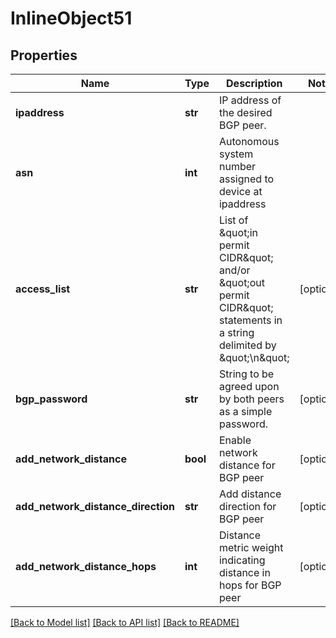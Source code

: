 # InlineObject51

## Properties
Name | Type | Description | Notes
------------ | ------------- | ------------- | -------------
**ipaddress** | **str** | IP address of the desired BGP peer. | 
**asn** | **int** | Autonomous system number assigned to device at ipaddress | 
**access_list** | **str** | List of \&quot;in permit CIDR\&quot; and/or \&quot;out permit CIDR\&quot; statements in a string delimited by \&quot;\\n\&quot; | [optional] 
**bgp_password** | **str** | String to be agreed upon by both peers as a simple password. | [optional] 
**add_network_distance** | **bool** | Enable network distance for BGP peer | [optional] 
**add_network_distance_direction** | **str** | Add distance direction for BGP peer | [optional] 
**add_network_distance_hops** | **int** | Distance metric weight indicating distance in hops for BGP peer | [optional] 

[[Back to Model list]](../README.md#documentation-for-models) [[Back to API list]](../README.md#documentation-for-api-endpoints) [[Back to README]](../README.md)


